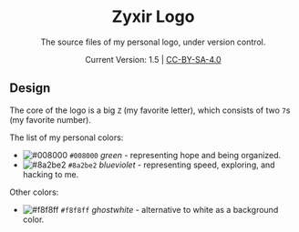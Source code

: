 <div align="center">

# Zyxir Logo

The source files of my personal logo, under version control.

Current Version: 1.5 | [CC-BY-SA-4.0](https://creativecommons.org/licenses/by-sa/4.0/)

</div>

## Design

The core of the logo is a big `Z` (my favorite letter), which consists of two `7`s (my favorite number).

The list of my personal colors:

- ![#008000](https://via.placeholder.com/15/008000/000000?text=+) `#008000` *green* - representing hope and being organized.
- ![#8a2be2](https://via.placeholder.com/15/8a2be2/000000?text=+) `#8a2be2` *blueviolet* - representing speed, exploring, and hacking to me.

Other colors:

- ![#f8f8ff](https://via.placeholder.com/15/f8f8ff/000000?text=+) `#f8f8ff` *ghostwhite* - alternative to white as a background color.
